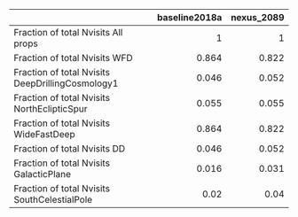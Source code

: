 |                                                  |   baseline2018a |   nexus_2089 |
|:-------------------------------------------------|----------------:|-------------:|
| Fraction of total Nvisits All props              |           1     |        1     |
| Fraction of total Nvisits WFD                    |           0.864 |        0.822 |
| Fraction of total Nvisits DeepDrillingCosmology1 |           0.046 |        0.052 |
| Fraction of total Nvisits NorthEclipticSpur      |           0.055 |        0.055 |
| Fraction of total Nvisits WideFastDeep           |           0.864 |        0.822 |
| Fraction of total Nvisits DD                     |           0.046 |        0.052 |
| Fraction of total Nvisits GalacticPlane          |           0.016 |        0.031 |
| Fraction of total Nvisits SouthCelestialPole     |           0.02  |        0.04  |
